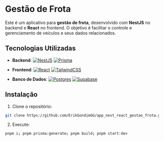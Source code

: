 # Gestão de Frota

Este é um aplicativo para **gestão de frota**, desenvolvido com **NestJS** no backend e **React** no frontend. O objetivo é facilitar o controle e gerenciamento de veículos e seus dados relacionados.

## Tecnologias Utilizadas

- **Backend**:
  [![NestJS](https://img.shields.io/badge/nestjs-%23E0234E.svg?style=for-the-badge&logo=nestjs&logoColor=white)](https://docs.nestjs.com/)
  [![Prisma](https://img.shields.io/badge/Prisma-3982CE?style=for-the-badge&logo=Prisma&logoColor=white)](https://www.prisma.io/docs)

- **Frontend**:
  [![React](https://img.shields.io/badge/react-%2320232a.svg?style=for-the-badge&logo=react&logoColor=%2361DAFB)](https://reactjs.org/docs/getting-started.html)
  [![TailwindCSS](https://img.shields.io/badge/tailwindcss-%2338B2AC.svg?style=for-the-badge&logo=tailwind-css&logoColor=white)](https://tailwindcss.com/docs/installation/using-vite)

- **Banco de Dados**:
  [![Postgres](https://img.shields.io/badge/postgres-%23316192.svg?style=for-the-badge&logo=postgresql&logoColor=white)](https://www.postgresql.org/docs/)
  [![Supabase](https://img.shields.io/badge/Supabase-3ECF8E?style=for-the-badge&logo=supabase&logoColor=white)](https://supabase.com/docs)

## Instalação

1. Clone o repositório:

```bash
git clone https://github.com/ErikGondimGG/app_nest_react_gestao_frota.git
```

2. Execute:

```bash
pnpm i; pnpm prisma:generate; pnpm build; pnpm start:dev
```

